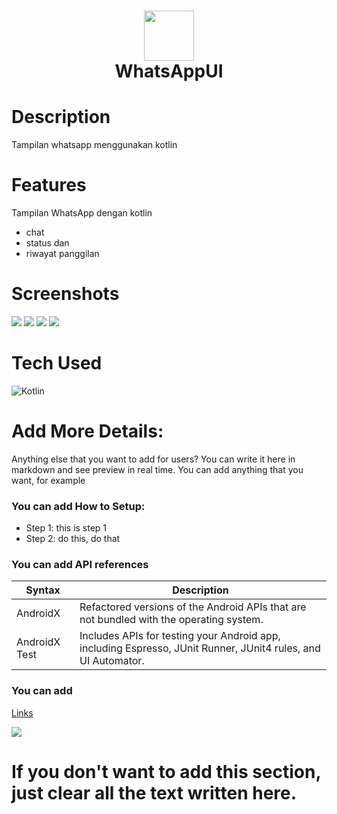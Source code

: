 <div align="center">
      <h1> <img src="https://www.google.com/url?sa=i&url=https%3A%2F%2Fid.m.wikipedia.org%2Fwiki%2FBerkas%3AWhatsApp.svg&psig=AOvVaw0zBCGJk1fvO0KbNaA6xzNi&ust=1677760664503000&source=images&cd=vfe&ved=0CBAQjRxqFwoTCLjiwtTfuv0CFQAAAAAdAAAAABAE" width="80px"><br/>WhatsAppUI</h1>
     </div>


# Description
Tampilan whatsapp menggunakan kotlin

# Features
Tampilan WhatsApp dengan kotlin
 * chat
 * status dan
 * riwayat panggilan
# Screenshots
 <img src="https://user-images.githubusercontent.com/119332007/222139211-4f1127ff-2a46-438e-94fe-48412e80e572.png"> <img src="https://user-images.githubusercontent.com/119332007/222139302-6921ab1a-962b-40dd-9447-0cd1ce015226.png"> <img src="https://user-images.githubusercontent.com/119332007/222139361-c7cec2b0-7b60-4b4a-8268-5601acd4b2a1.png"> <img src="https://user-images.githubusercontent.com/119332007/222139392-00b4e4aa-f1a0-4269-8a7a-6987bc340072.png">
# Tech Used
 ![Kotlin](https://img.shields.io/badge/kotlin-%230095D5.svg?style=for-the-badge&logo=kotlin&logoColor=white)
      
# Add More Details:
Anything else that you want to add for users? You can write it here in markdown and see preview in real time. You can add anything that you want, for example

### You can add How to Setup:
- Step 1: this is step 1
- Step 2: do this, do that

### You can add API references
| Syntax | Description |
| ----------- | ----------- |
| AndroidX | Refactored versions of the Android APIs that are not bundled with the operating system. |
| AndroidX Test | Includes APIs for testing your Android app, including Espresso, JUnit Runner, JUnit4 rules, and UI Automator. |

### You can add 
[Links](https://itsvg.in)
 
![](https://img.shields.io/badge/IMAGES-4298B8.svg?style=for-the-badge&logoColor=white)
# If you don't want to add this section, just clear all the text written here.

      
<!-- </> with 💛 by readMD (https://readmd.itsvg.in) -->
    
